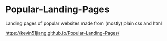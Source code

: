 # Popular-Landing-Pages
Landing pages of popular websites made from (mostly) plain css and html


https://kevin51jiang.github.io/Popular-Landing-Pages/
